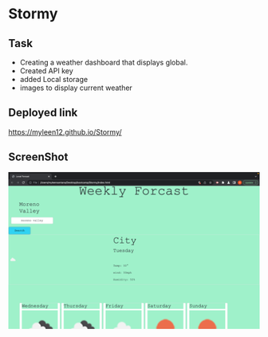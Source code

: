 # Stormy
 

## Task
  - Creating a weather dashboard that displays global.
  - Created API key 
  - added Local storage 
  - images to display current weather 


## Deployed link 
https://myleen12.github.io/Stormy/

## ScreenShot 
 ![WeatherForcast](./assets/image/Hello.png)